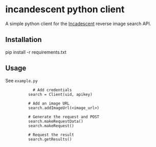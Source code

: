 # incandescent python client
A simple python client for the [Incadescent](http://incandescent.xyz/) reverse image search API.

## Installation
pip install -r requirements.txt 

## Usage
See `example.py`

				# Add credentials
			  search = Client(uid, apikey)

			  # Add an image URL
			  search.addImageUrl(<image_url>)

			  # Generate the request and POST
			  search.makeRequestData()
			  search.makeRequest()

			  # Request the result 
			  search.getResults()